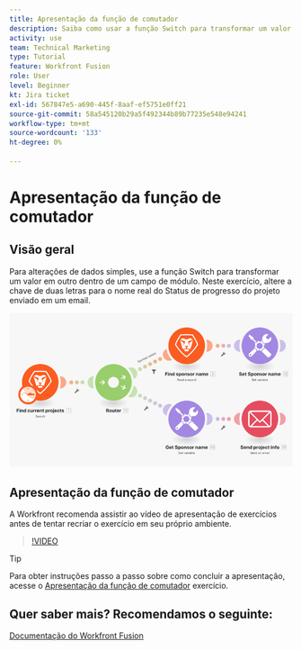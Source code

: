 ```yaml
---
title: Apresentação da função de comutador
description: Saiba como usar a função Switch para transformar um valor em outro em um campo de módulo em [!DNL Adobe Workfront Fusion].
activity: use
team: Technical Marketing
type: Tutorial
feature: Workfront Fusion
role: User
level: Beginner
kt: Jira ticket
exl-id: 567847e5-a690-445f-8aaf-ef5751e0ff21
source-git-commit: 58a545120b29a5f492344b89b77235e548e94241
workflow-type: tm+mt
source-wordcount: '133'
ht-degree: 0%

---
```


# Apresentação da função de comutador

## Visão geral

Para alterações de dados simples, use a função Switch para transformar um valor em outro dentro de um campo de módulo. Neste exercício, altere a chave de duas letras para o nome real do Status de progresso do projeto enviado em um email.

![Uma imagem usando a função switch](assets/beyond-basic-modules-3.png)

## Apresentação da função de comutador

A Workfront recomenda assistir ao vídeo de apresentação de exercícios antes de tentar recriar o exercício em seu próprio ambiente.

>[!VIDEO](https://video.tv.adobe.com/v/335289/?quality=12)

>[!TIP]
>
>Para obter instruções passo a passo sobre como concluir a apresentação, acesse o [Apresentação da função de comutador](https://experienceleague.adobe.com/docs/workfront-learn/tutorials-workfront/fusion/exercises/switch-function.html?lang=en) exercício.


## Quer saber mais? Recomendamos o seguinte:

[Documentação do Workfront Fusion](https://experienceleague.adobe.com/docs/workfront/using/adobe-workfront-fusion/workfront-fusion-2.html?lang=en)
